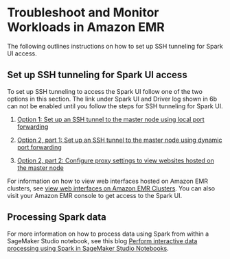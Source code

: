 # Troubleshoot and Monitor Workloads in Amazon EMR<a name="studio-notebooks-emr-cluster-trouble-shoot"></a>

The following outlines instructions on how to set up SSH tunneling for Spark UI access\.

## Set up SSH tunneling for Spark UI access<a name="studio-notebooks-emr-ssh-tunneling"></a>

To set up SSH tunneling to access the Spark UI follow one of the two options in this section\. The link under Spark UI and Driver log shown in 6b can not be enabled until you follow the steps for SSH tunneling for Spark UI\. 

1. [Option 1: Set up an SSH tunnel to the master node using local port forwarding](https://docs.aws.amazon.com/emr/latest/ManagementGuide/emr-ssh-tunnel-local.html)

1. [Option 2, part 1: Set up an SSH tunnel to the master node using dynamic port forwarding](https://docs.aws.amazon.com/emr/latest/ManagementGuide/emr-ssh-tunnel.html)

1. [Option 2, part 2: Configure proxy settings to view websites hosted on the master node](https://docs.aws.amazon.com/emr/latest/ManagementGuide/emr-connect-master-node-proxy.html)

For information on how to view web interfaces hosted on Amazon EMR clusters, see [view web interfaces on Amazon EMR Clusters](https://docs.aws.amazon.com/emr/latest/ManagementGuide/emr-web-interfaces.html)\. You can also visit your Amazon EMR console to get access to the Spark UI\.

## Processing Spark data<a name="studio-notebooks-emr-process-spark"></a>

For more information on how to process data using Spark from within a SageMaker Studio notebook, see this blog [Perform interactive data processing using Spark in SageMaker Studio Notebooks](https://aws.amazon.com/blogs/machine-learning/amazon-sagemaker-studio-notebooks-backed-by-spark-in-amazon-emr/)\. 